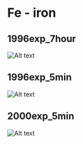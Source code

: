 # Fe - iron

## 1996exp_7hour

![Alt text](Fe_1996exp_7hour.png)

## 1996exp_5min

![Alt text](Fe_1996exp_5min.png)

## 2000exp_5min

![Alt text](Fe_2000exp_5min.png)

